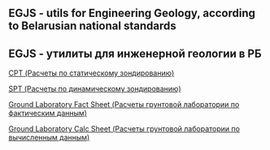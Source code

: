 ## EGJS - utils for Engineering Geology, according to Belarusian national standards
## EGJS - утилиты для инженерной геологии в РБ

[CPT (Расчеты по статическому зондированию)](https://vcxz09876.github.io/egjs/examples/cptCalcTable.html)

[SPT (Расчеты по динамическому зондированию)](https://vcxz09876.github.io/egjs/examples/sptCalcTable.html)

[Ground Laboratory Fact Sheet (Расчеты грунтовой лаборатории по фактическим данным)](https://vcxz09876.github.io/egjs/examples/groundLabFact.html)

[Ground Laboratory Calc Sheet (Расчеты грунтовой лаборатории по вычисленным данным)](https://vcxz09876.github.io/egjs/examples/groundLabCalc.html)
